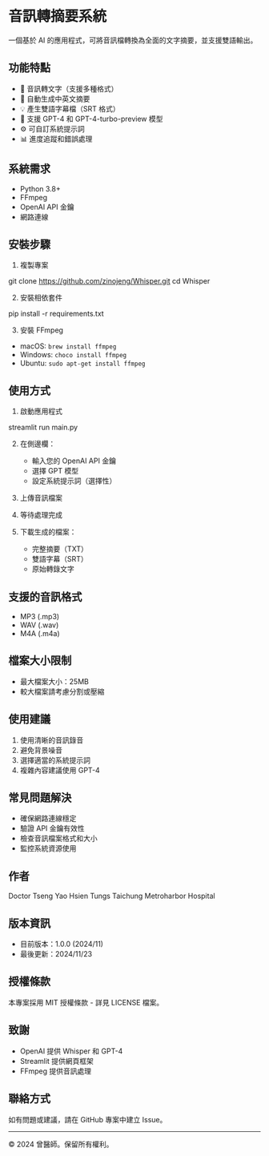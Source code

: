# 音訊轉摘要系統

一個基於 AI 的應用程式，可將音訊檔轉換為全面的文字摘要，並支援雙語輸出。

## 功能特點
- 🎯 音訊轉文字（支援多種格式）
- 📝 自動生成中英文摘要
- 💡 產生雙語字幕檔（SRT 格式）
- 🤖 支援 GPT-4 和 GPT-4-turbo-preview 模型
- ⚙️ 可自訂系統提示詞
- 📊 進度追蹤和錯誤處理

## 系統需求
- Python 3.8+
- FFmpeg
- OpenAI API 金鑰
- 網路連線

## 安裝步驟
1. 複製專案

git clone https://github.com/zinojeng/Whisper.git
cd Whisper

2. 安裝相依套件

pip install -r requirements.txt

3. 安裝 FFmpeg
- macOS: `brew install ffmpeg`
- Windows: `choco install ffmpeg`
- Ubuntu: `sudo apt-get install ffmpeg`

## 使用方式
1. 啟動應用程式

streamlit run main.py

2. 在側邊欄：
   - 輸入您的 OpenAI API 金鑰
   - 選擇 GPT 模型
   - 設定系統提示詞（選擇性）

3. 上傳音訊檔案
4. 等待處理完成
5. 下載生成的檔案：
   - 完整摘要（TXT）
   - 雙語字幕（SRT）
   - 原始轉錄文字

## 支援的音訊格式
- MP3 (.mp3)
- WAV (.wav)
- M4A (.m4a)

## 檔案大小限制
- 最大檔案大小：25MB
- 較大檔案請考慮分割或壓縮

## 使用建議
1. 使用清晰的音訊錄音
2. 避免背景噪音
3. 選擇適當的系統提示詞
4. 複雜內容建議使用 GPT-4

## 常見問題解決
- 確保網路連線穩定
- 驗證 API 金鑰有效性
- 檢查音訊檔案格式和大小
- 監控系統資源使用

## 作者
Doctor Tseng Yao Hsien
Tungs Taichung Metroharbor Hospital

## 版本資訊
- 目前版本：1.0.0 (2024/11)
- 最後更新：2024/11/23

## 授權條款
本專案採用 MIT 授權條款 - 詳見 LICENSE 檔案。

## 致謝
- OpenAI 提供 Whisper 和 GPT-4
- Streamlit 提供網頁框架
- FFmpeg 提供音訊處理

## 聯絡方式
如有問題或建議，請在 GitHub 專案中建立 Issue。

---
© 2024 曾醫師。保留所有權利。
